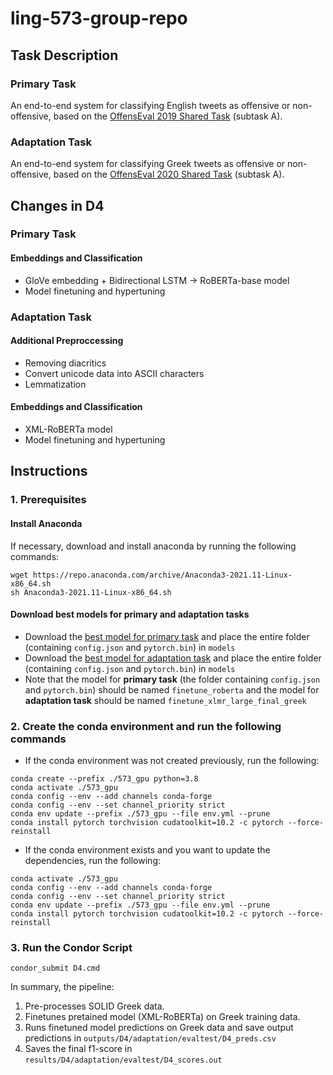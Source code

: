 # ling-573-group-repo
## Task Description

### Primary Task
An end-to-end system for classifying English tweets as offensive or non-offensive, based on the [OffensEval 2019 Shared Task](https://sites.google.com/site/offensevalsharedtask/offenseval2019) (subtask A).

### Adaptation Task
An end-to-end system for classifying Greek tweets as offensive or non-offensive, based on the [OffensEval 2020 Shared Task](https://sites.google.com/site/offensevalsharedtask/results-and-paper-submission) (subtask A).


## Changes in D4

### Primary Task
#### Embeddings and Classification
- GloVe embedding + Bidirectional LSTM -> RoBERTa-base model
- Model finetuning and hypertuning

### Adaptation Task
#### Additional Preproccessing
- Removing diacritics
- Convert unicode data into ASCII characters
- Lemmatization
#### Embeddings and Classification
- XML-RoBERTa model
- Model finetuning and hypertuning

## Instructions

### 1. Prerequisites
#### Install Anaconda
If necessary, download and install anaconda by running the following commands:
```
wget https://repo.anaconda.com/archive/Anaconda3-2021.11-Linux-x86_64.sh
sh Anaconda3-2021.11-Linux-x86_64.sh
```

#### Download best models for primary and adaptation tasks
- Download the [best model for primary task](https://drive.google.com/drive/u/2/folders/1KYS1PpH_jKT4wz94Kut1H7wnGopEI5Rb) and place the entire folder (containing `config.json` and `pytorch.bin`) in `models`
- Download the [best model for adaptation task](https://drive.google.com/drive/folders/1-BlV1p9GvdiQblCWJ_M-yjh4nszmYypw) and place the entire folder (containing `config.json` and `pytorch.bin`) in `models`
- Note that the model for **primary task** (the folder containing `config.json` and `pytorch.bin`) should be named `finetune_roberta` and the model for **adaptation task** should be named `finetune_xlmr_large_final_greek`
<!-- Download the [pre-trained Twitter Glove2Vec Embeddings](https://nlp.stanford.edu/projects/glove/) and place `glove.twitter.27B.200d.txt` in `data/`. 
Then, convert it to Word2Vec format so it can be loaded to Gensim:
```
python -m gensim.scripts.glove2word2vec --input data/glove.twitter.27B.200d.txt --output data/glove.twitter.27B.200d.w2vformat.txt
``` -->

### 2. Create the conda environment and run the following commands

- If the conda environment was not created previously, run the following:
``` 
conda create --prefix ./573_gpu python=3.8
conda activate ./573_gpu
conda config --env --add channels conda-forge
conda config --env --set channel_priority strict
conda env update --prefix ./573_gpu --file env.yml --prune
conda install pytorch torchvision cudatoolkit=10.2 -c pytorch --force-reinstall
```

- If the conda environment exists and you want to update the dependencies, run the following:
``` 
conda activate ./573_gpu
conda config --env --add channels conda-forge
conda config --env --set channel_priority strict
conda env update --prefix ./573_gpu --file env.yml --prune
conda install pytorch torchvision cudatoolkit=10.2 -c pytorch --force-reinstall
```

### 3. Run the Condor Script

```
condor_submit D4.cmd
```

<!-- **Important Notes**
- For the purposes of this deliverable, preprocessing and training are commented out from the main script (`D3_run.sh`). 
- Occasionally, the prediction script (`src/lstm_predict.py`) would cause the condor job to get stuck, which we started experiencing on the day of the deadline: 5/8/22. If this happens, running the bash script locally instead of through the condor job should work.


```
./D3_run.sh
``` -->

In summary, the pipeline:
1. Pre-processes SOLID Greek data.
2. Finetunes pretained model (XML-RoBERTa) on Greek training data.
3. Runs finetuned model predictions on Greek data and save output predictions in `outputs/D4/adaptation/evaltest/D4_preds.csv`
4. Saves the final f1-score in `results/D4/adaptation/evaltest/D4_scores.out`
<!-- 4. Initializes the weights of a BiLSTM with the pretrained GloVe embeddings
5. Trains the BiLSTM using the tweet sequences in the training set
6. Uses trained classifier to predict on validation set and output predictions in `outputs/D3/D3_val_preds.csv`
7. Saves the final f1-score in `results/D3_scores.out`  -->
